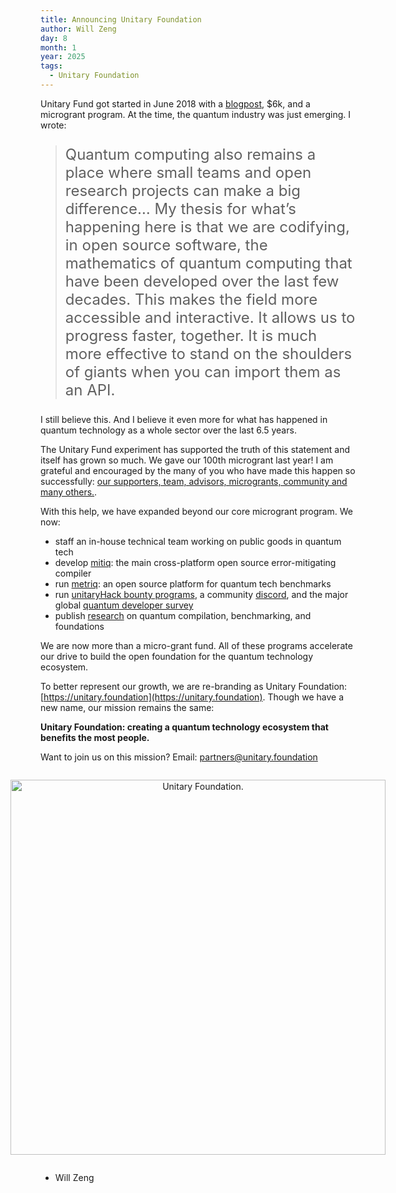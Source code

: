 ```yaml
---
title: Announcing Unitary Foundation
author: Will Zeng
day: 8
month: 1
year: 2025
tags:
  - Unitary Foundation
---
```


Unitary Fund got started in June 2018 with a [blogpost](https://medium.com/@wjzeng/the-unitary-fund-get-2-000-for-your-open-source-quantum-computing-project-d4b4c76ba177), $6k, and a microgrant program. At the time, the quantum industry was just emerging. I wrote:

> <p style="font-size: 24px;">Quantum computing also remains a place where small teams and open research projects can make a big difference… My thesis for what’s happening here is that we are codifying, in open source software, the mathematics of quantum computing that have been developed over the last few decades. This makes the field more accessible and interactive. It allows us to progress faster, together. It is much more effective to stand on the shoulders of giants when you can import them as an API.</p>

I still believe this. And I believe it even more for what has happened in quantum technology as a whole sector over the last 6.5 years.

The Unitary Fund experiment has supported the truth of this statement and itself has grown so much. We gave our 100th microgrant last year! I am grateful and encouraged by the many of you who have made this happen so successfully: [our supporters, team, advisors, microgrants, community and many others.](https://unitary.foundation).

With this help, we have expanded beyond our core microgrant program. We now:
- staff an in-house technical team working on public goods in quantum tech
- develop [mitiq](https://unitary.fund/posts/2024_mitiq_impact/): the main cross-platform open source error-mitigating compiler
- run [metriq](https://metriq.info/): an open source platform for quantum tech benchmarks
- run [unitaryHack bounty programs](https://unitaryhack.dev/), a community [discord](https://discord.com/invite/2aHChkWPS2), and the major global [quantum developer survey](https://unitaryfund.github.io/survey-2024/)
- publish [research](https://unitary.fund/research/publications/) on quantum compilation, benchmarking, and foundations

We are now more than a micro-grant fund. All of these programs accelerate our drive to build the open foundation for the quantum technology ecosystem. 

To better represent our growth, we are re-branding as Unitary Foundation: [https://unitary.foundation](https://unitary.foundation). Though we have a new name, our mission remains the same:

**Unitary Foundation: creating a quantum technology ecosystem that benefits the most people.**

Want to join us on this mission? Email: [partners@unitary.foundation](mailto:partners@unitary.foundation)

<div style="display: flex; justify-content: center; align-items: center;" class="side-by-side">
  <figure style="text-align: center;">
    <img src="/images/UFoundation.png" width="600" alt="Unitary Foundation.">
  </figure>
</div>

- Will Zeng


